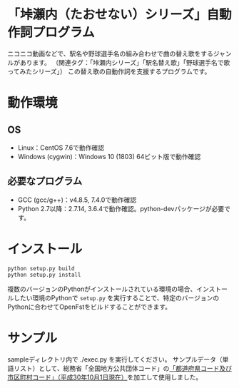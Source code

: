 # 「垰瀬内（たおせない）シリーズ」自動作詞プログラム
ニコニコ動画などで、駅名や野球選手名の組み合わせで曲の替え歌をするジャンルがあります。
（関連タグ：「垰瀬内シリーズ」「駅名替え歌」「野球選手名で歌ってみたシリーズ」）
この替え歌の自動作詞を支援するプログラムです。

# 動作環境
## OS
- Linux：CentOS 7.6で動作確認
- Windows (cygwin)：Windows 10 (1803) 64ビット版で動作確認

## 必要なプログラム
- GCC (gcc/g++)：v4.8.5, 7.4.0で動作確認
- Python 2.7以降：2.7.14, 3.6.4で動作確認。python-devパッケージが必要です。

# インストール

```
python setup.py build
python setup.py install
```

複数のバージョンのPythonがインストールされている環境の場合、インストールしたい環境のPythonで ``setup.py`` を実行することで、特定のバージョンのPythonに合わせてOpenFstをビルドすることができます。

# サンプル
sampleディレクトリ内で ./exec.py を実行してください。
サンプルデータ（単語リスト）として、総務省「全国地方公共団体コード」の[「都道府県コード及び市区町村コード」（平成30年10月1日現在）](http://www.soumu.go.jp/denshijiti/code.html)を加工して使用しました。
